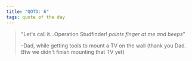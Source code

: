 ```yaml
---
title: "QOTD: 6"
tags: quote of the day
---
```


> "Let's call it...Operation Studfinder! _points finger at me and beeps_"
>
> -Dad, while getting tools to mount a TV on the wall
> (thank you Dad. Btw we didn't finish mounting that TV yet)
